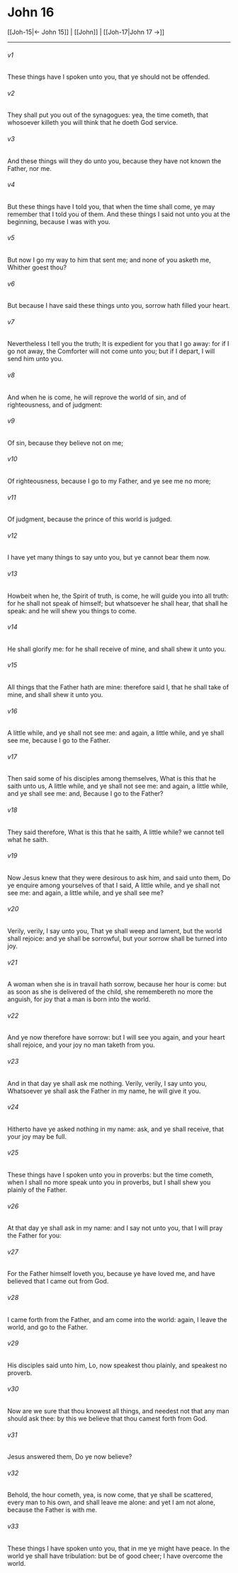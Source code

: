 # John 16

[[Joh-15|← John 15]] | [[John]] | [[Joh-17|John 17 →]]
***

###### v1
These things have I spoken unto you, that ye should not be offended.
###### v2
They shall put you out of the synagogues: yea, the time cometh, that whosoever killeth you will think that he doeth God service.
###### v3
And these things will they do unto you, because they have not known the Father, nor me.
###### v4
But these things have I told you, that when the time shall come, ye may remember that I told you of them. And these things I said not unto you at the beginning, because I was with you.
###### v5
But now I go my way to him that sent me; and none of you asketh me, Whither goest thou?
###### v6
But because I have said these things unto you, sorrow hath filled your heart.
###### v7
Nevertheless I tell you the truth; It is expedient for you that I go away: for if I go not away, the Comforter will not come unto you; but if I depart, I will send him unto you.
###### v8
And when he is come, he will reprove the world of sin, and of righteousness, and of judgment:
###### v9
Of sin, because they believe not on me;
###### v10
Of righteousness, because I go to my Father, and ye see me no more;
###### v11
Of judgment, because the prince of this world is judged.
###### v12
I have yet many things to say unto you, but ye cannot bear them now.
###### v13
Howbeit when he, the Spirit of truth, is come, he will guide you into all truth: for he shall not speak of himself; but whatsoever he shall hear, that shall he speak: and he will shew you things to come.
###### v14
He shall glorify me: for he shall receive of mine, and shall shew it unto you.
###### v15
All things that the Father hath are mine: therefore said I, that he shall take of mine, and shall shew it unto you.
###### v16
A little while, and ye shall not see me: and again, a little while, and ye shall see me, because I go to the Father.
###### v17
Then said some of his disciples among themselves, What is this that he saith unto us, A little while, and ye shall not see me: and again, a little while, and ye shall see me: and, Because I go to the Father?
###### v18
They said therefore, What is this that he saith, A little while? we cannot tell what he saith.
###### v19
Now Jesus knew that they were desirous to ask him, and said unto them, Do ye enquire among yourselves of that I said, A little while, and ye shall not see me: and again, a little while, and ye shall see me?
###### v20
Verily, verily, I say unto you, That ye shall weep and lament, but the world shall rejoice: and ye shall be sorrowful, but your sorrow shall be turned into joy.
###### v21
A woman when she is in travail hath sorrow, because her hour is come: but as soon as she is delivered of the child, she remembereth no more the anguish, for joy that a man is born into the world.
###### v22
And ye now therefore have sorrow: but I will see you again, and your heart shall rejoice, and your joy no man taketh from you.
###### v23
And in that day ye shall ask me nothing. Verily, verily, I say unto you, Whatsoever ye shall ask the Father in my name, he will give it you.
###### v24
Hitherto have ye asked nothing in my name: ask, and ye shall receive, that your joy may be full.
###### v25
These things have I spoken unto you in proverbs: but the time cometh, when I shall no more speak unto you in proverbs, but I shall shew you plainly of the Father.
###### v26
At that day ye shall ask in my name: and I say not unto you, that I will pray the Father for you:
###### v27
For the Father himself loveth you, because ye have loved me, and have believed that I came out from God.
###### v28
I came forth from the Father, and am come into the world: again, I leave the world, and go to the Father.
###### v29
His disciples said unto him, Lo, now speakest thou plainly, and speakest no proverb.
###### v30
Now are we sure that thou knowest all things, and needest not that any man should ask thee: by this we believe that thou camest forth from God.
###### v31
Jesus answered them, Do ye now believe?
###### v32
Behold, the hour cometh, yea, is now come, that ye shall be scattered, every man to his own, and shall leave me alone: and yet I am not alone, because the Father is with me.
###### v33
These things I have spoken unto you, that in me ye might have peace. In the world ye shall have tribulation: but be of good cheer; I have overcome the world. 
